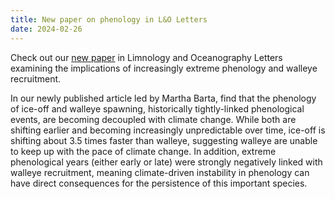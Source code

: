 ```yaml
---
title: New paper on phenology in L&O Letters
date: 2024-02-26
---
```


Check out our [new paper](https://aslopubs.onlinelibrary.wiley.com/doi/full/10.1002/lol2.10383) in Limnology and Oceanography Letters examining the implications of increasingly extreme phenology and walleye recruitment.

<!--more-->

In our newly published article led by Martha Barta, find that the phenology of ice-off and walleye spawning, historically tightly-linked phenological events, are becoming decoupled with climate change.  While both are shifting earlier and becoming increasingly unpredictable over time, ice-off is shifting about 3.5 times faster than walleye, suggesting walleye are unable to keep up with the pace of climate change.  In addition,  extreme phenological years (either early or late) were strongly negatively linked with walleye recruitment, meaning climate-driven instability in phenology can have direct consequences for the persistence of this important species.
